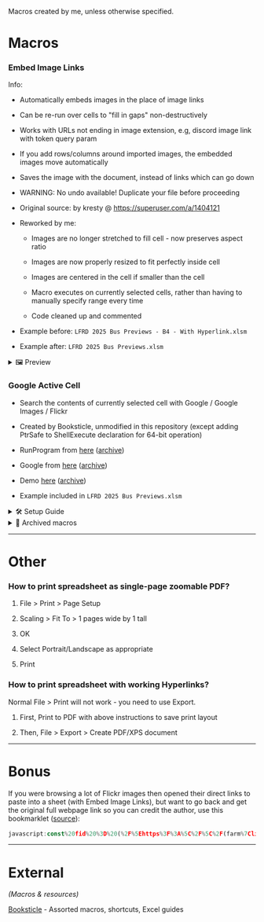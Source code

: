 Macros created by me, unless otherwise specified.

# Macros

### Embed Image Links

Info:

- Automatically embeds images in the place of image links

- Can be re-run over cells to "fill in gaps" non-destructively

- Works with URLs not ending in image extension, e.g, discord image link with token query param

- If you add rows/columns around imported images, the embedded images move automatically

- Saves the image with the document, instead of links which can go down

- WARNING: No undo available! Duplicate your file before proceeding

- Original source: by kresty @ https://superuser.com/a/1404121

- Reworked by me:

    - Images are no longer stretched to fill cell - now preserves aspect ratio

    - Images are now properly resized to fit perfectly inside cell

    - Images are centered in the cell if smaller than the cell

    - Macro executes on currently selected cells, rather than having to manually specify range every time

    - Code cleaned up and commented

- Example before: `LFRD 2025 Bus Previews - B4 - With Hyperlink.xlsm`

- Example after: `LFRD 2025 Bus Previews.xlsm`

<details>
  <summary>🖼 Preview</summary>

![Before](https://github.com/sjain882/Excel-VBA-Macros/blob/main/.github/Previews/Embed%20Image%20Links/Before.png?raw=true)

![After](https://github.com/sjain882/Excel-VBA-Macros/blob/main/.github/Previews/Embed%20Image%20Links/After.png?raw=true)

</details>

### Google Active Cell

- Search the contents of currently selected cell with Google / Google Images / Flickr

- Created by Booksticle, unmodified in this repository (except adding PtrSafe to ShellExecute declaration for 64-bit operation)

- RunProgram from [here](https://shortcut.booksticle.com/showlist2.asp?parent=77924) ([archive](https://web.archive.org/web/20250712142935/https://shortcut.booksticle.com/showlist2.asp?parent=77924))

- Google from [here](https://shortcut.booksticle.com/showlist2.asp?parent=111219) ([archive](https://web.archive.org/web/20250712142956/https://shortcut.booksticle.com/showlist2.asp?parent=111219))

- Demo [here](https://www.youtube.com/watch?v=pAbmUdZgIMc) ([archive](https://web.archive.org/web/20201224062607/https://www.youtube.com/watch?v=pAbmUdZgIMc))

- Example included in `LFRD 2025 Bus Previews.xlsm`

<details>
  <summary>🛠 Setup Guide</summary>

1. Developer > Visual Basic

2. Modules > Module1 (in tree on left side)

3. Paste (Declarations).vba in Declarations section:

![Declarations](https://github.com/sjain882/Excel-VBA-Macros/blob/main/.github/Guides/Google%20Active%20Cell/Declarations.png?raw=true)

4. Tools > Macros

5. Under Macro Name type either `FlickrIt` / `GoogleIt` / `GoogleImagesIt` then click Create to create new macro section for the relevant function

6. New section with Sub skeleton will be created. Replace entire contents of this section with the contents of the relevant .vba containing the function's code

7. Save and close VBA Editor

8. Developer > Macros > Select macro you want to assign keyboard shortcut to > Options

9. Type a single key into shortcut box, e.g, G for CTRL+G. For CTRL+SHIFT+G, delete contents of box and type Shift+G (NOT Ctrl+Shift+G). Nothing else will work.

10. Click OK

</details>

<details>
  <summary>💼 Archived macros</summary>
None
</details>

***

# Other

### How to print spreadsheet as single-page zoomable PDF?

1. File > Print > Page Setup

2. Scaling > Fit To > 1 pages wide by 1 tall

3. OK

4. Select Portrait/Landscape as appropriate

5. Print

### How to print spreadsheet with working Hyperlinks?

Normal File > Print will not work - you need to use Export.

1. First, Print to PDF with above instructions to save print layout

2. Then, File > Export > Create PDF/XPS document

***

# Bonus

If you were browsing a lot of Flickr images then opened their direct links to paste into a sheet (with Embed Image Links), but want to go back and get the original full webpage link so you can credit the author, use this bookmarklet ([source](https://www.flickr.com/groups/96035807@N00/discuss/72157721920375928/72157721920408447)):

```javascript
javascript:const%20fid%20%3D%20(%2F%5Ehttps%3F%3A%5C%2F%5C%2F(farm%7Clive)%5Cd*%5C.static%5C.%3Fflickr%5C.com%5C%2F%5Cd%2B%5C%2F(%3F%3CimageId%3E%5Cd%2B)_%5B0-9a-f%5D%2B%5B%5E.%5D*%5C.%2Fiu).exec(document.URL)%3F.groups.imageId;%0Aif%20(fid)%20{%0A%20%20%20%20window.location%20%3D%20%60https%3A%2F%2Fflickr.com%2Fphoto.gne%3Fid%3D%24{fid}%60;%0A}%20else%20{%0A%20%20%20%20alert(%22Sorry%2C%20this%20is%20not%20a%20Flickr%20static%20image.%22);%0A}
```

***

# External

*(Macros & resources)*

[Booksticle](https://shortcut.booksticle.com) - Assorted macros, shortcuts, Excel guides